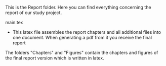 This is the Report folder. Here you can find everything concerning the report of our study project.
  
main.tex
* This latex file assembles the report chapters and all additional files into one document. When generating a pdf from it you receive the final report
  
The folders "Chapters" and "Figures" contain the chapters and figures of the final report version which is written in latex.
  
